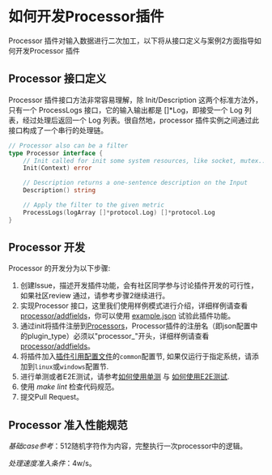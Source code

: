 # 如何开发Processor插件

Processor 插件对输入数据进行二次加工，以下将从接口定义与案例2方面指导如何开发Processor 插件

## Processor 接口定义

Processor 插件接口方法非常容易理解，除 Init/Description 这两个标准方法外，只有一个 ProcessLogs 接口，它的输入输出都是 []*Log，即接受一个 Log 列表，经过处理后返回一个 Log 列表。很自然地，processor 插件实例之间通过此接口构成了一个串行的处理链。

```go
// Processor also can be a filter
type Processor interface {
    // Init called for init some system resources, like socket, mutex...
    Init(Context) error

    // Description returns a one-sentence description on the Input
    Description() string

    // Apply the filter to the given metric
    ProcessLogs(logArray []*protocol.Log) []*protocol.Log
}
```

## Processor 开发

Processor 的开发分为以下步骤:

1. 创建Issue，描述开发插件功能，会有社区同学参与讨论插件开发的可行性，如果社区review 通过，请参考步骤2继续进行。
2. 实现Processor 接口，这里我们使用样例模式进行介绍，详细样例请查看[processor/addfields](https://github.com/alibaba/ilogtail/blob/main/plugins/processor/addfields/processor_add_fields.go)，你可以使用 [example.json](https://github.com/alibaba/ilogtail/blob/main/plugins/processor/addfields/example.json) 试验此插件功能。
3. 通过init将插件注册到[Processors](https://github.com/alibaba/ilogtail/blob/main/plugin.go)，Processor插件的注册名（即json配置中的plugin_type）必须以"processor_"开头，详细样例请查看[processor/addfields](https://github.com/alibaba/ilogtail/blob/main/plugins/processor/addfields/processor_add_fields.go)。
4. 将插件加入[插件引用配置文件](https://github.com/alibaba/ilogtail/blob/main/plugins.yml)的`common`配置节, 如果仅运行于指定系统，请添加到`linux`或`windows`配置节.
5. 进行单测或者E2E测试，请参考[如何使用单测](../test/unit-test.md) 与 [如何使用E2E测试](../test/e2e-test.md).
6. 使用 *make lint* 检查代码规范。
7. 提交Pull Request。

## Processor 准入性能规范

*基础case参考*：512随机字符作为内容，完整执行一次processor中的逻辑。

*处理速度准入条件*：4w/s。
